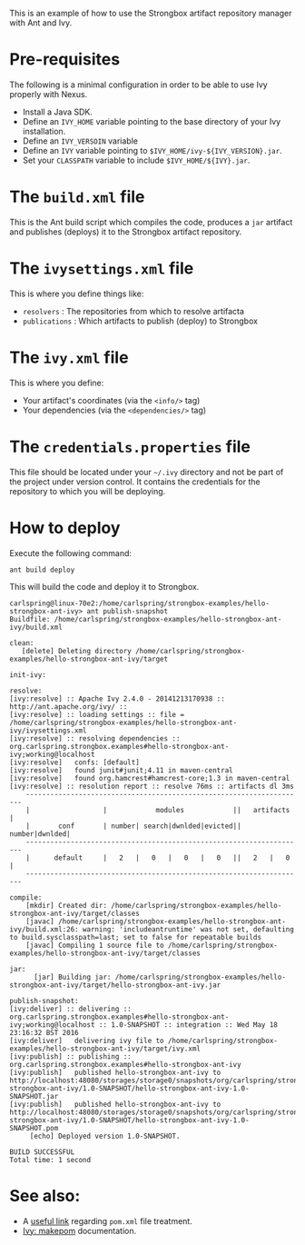 
This is an example of how to use the Strongbox artifact repository manager with Ant and Ivy.

# Pre-requisites

The following is a minimal configuration in order to be able to use Ivy properly with Nexus.

* Install a Java SDK.
* Define an `IVY_HOME` variable pointing to the base directory of your Ivy installation.
* Define an `IVY_VERSOIN` variable
* Define an `IVY` variable pointing to `$IVY_HOME/ivy-${IVY_VERSION}.jar`.
* Set your `CLASSPATH` variable to include `$IVY_HOME/${IVY}.jar`.

# The `build.xml` file

This is the Ant build script which compiles the code, produces a `jar` artifact and publishes (deploys) it to the Strongbox artifact repository.

# The `ivysettings.xml` file

This is where you define things like:
- `resolvers` : The repositories from which to resolve artifacta
- `publications` : Which artifacts to publish (deploy) to Strongbox

# The `ivy.xml` file

This is where you define:
* Your artifact's coordinates (via the `<info/>` tag)
* Your dependencies (via the `<dependencies/>` tag)

# The `credentials.properties` file

This file should be located under your `~/.ivy` directory and not be part of the project under version control. It contains the credentials for the repository to which you will be deploying.

# How to deploy

Execute the following command:

    ant build deploy

This will build the code and deploy it to Strongbox.

    carlspring@linux-70e2:/home/carlspring/strongbox-examples/hello-strongbox-ant-ivy> ant publish-snapshot
    Buildfile: /home/carlspring/strongbox-examples/hello-strongbox-ant-ivy/build.xml
    
    clean:
       [delete] Deleting directory /home/carlspring/strongbox-examples/hello-strongbox-ant-ivy/target
    
    init-ivy:
    
    resolve:
    [ivy:resolve] :: Apache Ivy 2.4.0 - 20141213170938 :: http://ant.apache.org/ivy/ ::
    [ivy:resolve] :: loading settings :: file = /home/carlspring/strongbox-examples/hello-strongbox-ant-ivy/ivysettings.xml
    [ivy:resolve] :: resolving dependencies :: org.carlspring.strongbox.examples#hello-strongbox-ant-ivy;working@localhost
    [ivy:resolve] 	confs: [default]
    [ivy:resolve] 	found junit#junit;4.11 in maven-central
    [ivy:resolve] 	found org.hamcrest#hamcrest-core;1.3 in maven-central
    [ivy:resolve] :: resolution report :: resolve 76ms :: artifacts dl 3ms
    	---------------------------------------------------------------------
    	|                  |            modules            ||   artifacts   |
    	|       conf       | number| search|dwnlded|evicted|| number|dwnlded|
    	---------------------------------------------------------------------
    	|      default     |   2   |   0   |   0   |   0   ||   2   |   0   |
    	---------------------------------------------------------------------
    
    compile:
        [mkdir] Created dir: /home/carlspring/strongbox-examples/hello-strongbox-ant-ivy/target/classes
        [javac] /home/carlspring/strongbox-examples/hello-strongbox-ant-ivy/build.xml:26: warning: 'includeantruntime' was not set, defaulting to build.sysclasspath=last; set to false for repeatable builds
        [javac] Compiling 1 source file to /home/carlspring/strongbox-examples/hello-strongbox-ant-ivy/target/classes
    
    jar:
          [jar] Building jar: /home/carlspring/strongbox-examples/hello-strongbox-ant-ivy/target/hello-strongbox-ant-ivy.jar
    
    publish-snapshot:
    [ivy:deliver] :: delivering :: org.carlspring.strongbox.examples#hello-strongbox-ant-ivy;working@localhost :: 1.0-SNAPSHOT :: integration :: Wed May 18 23:16:32 BST 2016
    [ivy:deliver] 	delivering ivy file to /home/carlspring/strongbox-examples/hello-strongbox-ant-ivy/target/ivy.xml
    [ivy:publish] :: publishing :: org.carlspring.strongbox.examples#hello-strongbox-ant-ivy
    [ivy:publish] 	published hello-strongbox-ant-ivy to http://localhost:48080/storages/storage0/snapshots/org/carlspring/strongbox/examples/hello-strongbox-ant-ivy/1.0-SNAPSHOT/hello-strongbox-ant-ivy-1.0-SNAPSHOT.jar
    [ivy:publish] 	published hello-strongbox-ant-ivy to http://localhost:48080/storages/storage0/snapshots/org/carlspring/strongbox/examples/hello-strongbox-ant-ivy/1.0-SNAPSHOT/hello-strongbox-ant-ivy-1.0-SNAPSHOT.pom
         [echo] Deployed version 1.0-SNAPSHOT.

    BUILD SUCCESSFUL
    Total time: 1 second

# See also:
* A [useful link](https://theholyjava.wordpress.com/2011/01/26/using-ivy-with-pom-xml/) regarding `pom.xml` file treatment.
* [Ivy: makepom](http://ant.apache.org/ivy/history/2.4.0/use/makepom.html) documentation.
